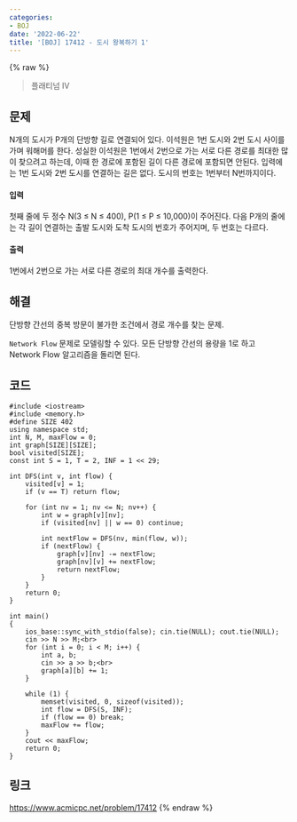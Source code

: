 ```yaml
---
categories:
- BOJ
date: '2022-06-22'
title: '[BOJ] 17412 - 도시 왕복하기 1'
---
```


{% raw %}
> 플래티넘 IV<br>

## 문제
N개의 도시가 P개의 단방향 길로 연결되어 있다. 이석원은 1번 도시와 2번 도시 사이를 가며 워해머를 한다. 성실한 이석원은 1번에서 2번으로 가는 서로 다른 경로를 최대한 많이 찾으려고 하는데, 이때 한 경로에 포함된 길이 다른 경로에 포함되면 안된다. 입력에는 1번 도시와 2번 도시를 연결하는 길은 없다. 도시의 번호는 1번부터 N번까지이다.

#### 입력
첫째 줄에 두 정수 N(3 ≤ N ≤ 400), P(1 ≤ P ≤ 10,000)이 주어진다. 다음 P개의 줄에는 각 길이 연결하는 출발 도시와 도착 도시의 번호가 주어지며, 두 번호는 다르다.

#### 출력
1번에서 2번으로 가는 서로 다른 경로의 최대 개수를 출력한다.

## 해결
단방향 간선의 중복 방문이 불가한 조건에서 경로 개수를 찾는 문제.

`Network Flow` 문제로 모델링할 수 있다. 모든 단방향 간선의 용량을 1로 하고 Network Flow 알고리즘을 돌리면 된다.

## 코드
```
#include <iostream>
#include <memory.h>
#define SIZE 402
using namespace std;
int N, M, maxFlow = 0;
int graph[SIZE][SIZE];
bool visited[SIZE];
const int S = 1, T = 2, INF = 1 << 29;

int DFS(int v, int flow) {
	visited[v] = 1;
	if (v == T) return flow;

	for (int nv = 1; nv <= N; nv++) {
		int w = graph[v][nv];
		if (visited[nv] || w == 0) continue;

		int nextFlow = DFS(nv, min(flow, w));
		if (nextFlow) {
			graph[v][nv] -= nextFlow;
			graph[nv][v] += nextFlow;
			return nextFlow;
		}
	}
	return 0;
}

int main()
{
	ios_base::sync_with_stdio(false); cin.tie(NULL); cout.tie(NULL);
	cin >> N >> M;<br>
	for (int i = 0; i < M; i++) {
		int a, b;
		cin >> a >> b;<br>
		graph[a][b] += 1;
	}

	while (1) {
		memset(visited, 0, sizeof(visited));
		int flow = DFS(S, INF);
		if (flow == 0) break;
		maxFlow += flow;
	}
	cout << maxFlow;
	return 0;
}
```

## 링크
https://www.acmicpc.net/problem/17412
{% endraw %}